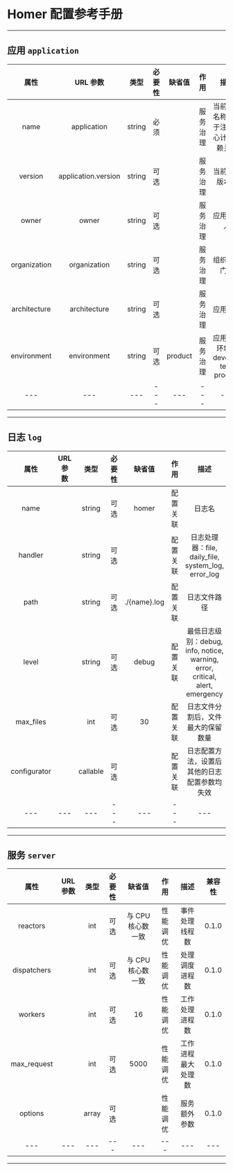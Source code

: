 # Homer 配置参考手册
------

## 应用 `application`

| 属性 | URL 参数 | 类型 | 必要性 | 缺省值 | 作用 | 描述 | 兼容性 |
|:---:|:---:|:---:|:---:|:---:|:---:|:---:|:---:|
| name | application | string | 必须 | | 服务治理 | 当前应用名称。用于注册中心计算依赖关系 | 0.1.0 |
| version | application.version | string | 可选 | | 服务治理 | 当前应用版本号 | 0.1.0 |
| owner | owner | string | 可选 | | 服务治理 | 应用负责人 | 0.1.0 |
| organization | organization | string | 可选 | | 服务治理 | 组织或部门名 | 0.1.0 |
| architecture | architecture | string | 可选 | | 服务治理 | 应用分层 | 0.1.0 |
| environment | environment | string | 可选 | product | 服务治理 | 应用运行环境：develop, test, product | 0.1.0 |
| --- | --- | --- | --- | --- | --- | --- | --- |

------

## 日志 `log`

| 属性 | URL 参数 | 类型 | 必要性 | 缺省值 | 作用 | 描述 | 兼容性 |
|:---:|:---:|:---:|:---:|:---:|:---:|:---:|:---:|
| name | | string | 可选 | homer | 配置关联 | 日志名 | 0.1.0 |
| handler | | string | 可选 | | 配置关联 | 日志处理器：file, daily_file, system_log, error_log | 0.1.0 |
| path | | string | 可选 | ./{name}.log | 配置关联 | 日志文件路径 | 0.1.0 |
| level | | string | 可选 | debug | 配置关联 | 最低日志级别：debug, info, notice, warning, error, critical, alert, emergency | 0.1.0 |
| max_files | | int | 可选 | 30 | 配置关联 | 日志文件分割后，文件最大的保留数量 | 0.1.0 |
| configurator | | callable | 可选 | | 配置关联 | 日志配置方法，设置后其他的日志配置参数均失效 | 0.1.0 |
| --- | --- | --- | --- | --- | --- | --- | --- |

------

## 服务 `server`

| 属性 | URL 参数 | 类型 | 必要性 | 缺省值 | 作用 | 描述 | 兼容性 |
|:---:|:---:|:---:|:---:|:---:|:---:|:---:|:---:|
| reactors | | int | 可选 | 与 CPU 核心数一致 | 性能调优 | 事件处理线程数 | 0.1.0 |
| dispatchers | | int | 可选 | 与 CPU 核心数一致 | 性能调优 | 处理调度进程数 | 0.1.0 |
| workers | | int | 可选 | 16 | 性能调优 | 工作处理进程数 | 0.1.0 |
| max_request | | int | 可选 | 5000 | 性能调优 | 工作进程最大处理数 | 0.1.0 |
| options | | array | 可选 | | 性能调优 | 服务额外参数 | 0.1.0 |
| --- | --- | --- | --- | --- | --- | --- | --- |

------
